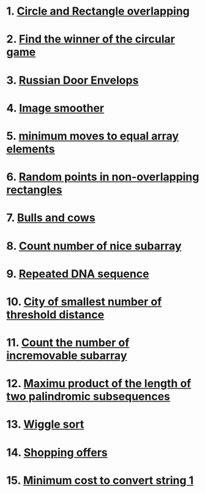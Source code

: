 # 1. [Circle and Rectangle overlapping](https://leetcode.com/problems/circle-and-rectangle-overlapping/description/)

# 2. [Find the winner of the circular game](https://leetcode.com/problems/find-the-winner-of-the-circular-game/description/)

# 3. [Russian Door Envelops](https://leetcode.com/problems/russian-doll-envelopes/description/)

# 4. [Image smoother](https://leetcode.com/problems/image-smoother/description/)

# 5. [minimum moves to equal array elements](https://leetcode.com/problems/minimum-moves-to-equal-array-elements-ii/description/)

# 6. [Random points in non-overlapping rectangles](https://leetcode.com/problems/random-point-in-non-overlapping-rectangles/)

# 7. [Bulls and cows](https://leetcode.com/problems/bulls-and-cows/description/)

# 8. [Count number of nice subarray](https://leetcode.com/problems/count-number-of-nice-subarrays/description/)

# 9. [Repeated DNA sequence](https://leetcode.com/problems/repeated-dna-sequences/description/)

# 10. [City of smallest number of threshold distance](https://leetcode.com/problems/find-the-city-with-the-smallest-number-of-neighbors-at-a-threshold-distance/description/)

# 11. [Count the number of incremovable subarray](https://leetcode.com/problems/count-the-number-of-incremovable-subarrays-i/description/)

# 12. [Maximu product of the length of two palindromic subsequences](https://leetcode.com/problems/maximum-product-of-the-length-of-two-palindromic-subsequences/description/)

# 13. [Wiggle sort](https://leetcode.com/problems/wiggle-sort-ii/description/)

# 14. [Shopping offers](https://leetcode.com/problems/shopping-offers/description/)

# 15. [Minimum cost to convert string 1](https://leetcode.com/problems/minimum-cost-to-convert-string-i/description/)
